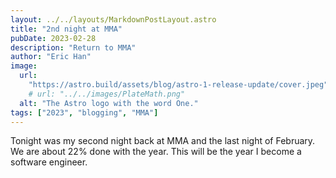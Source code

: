 ```yaml
---
layout: ../../layouts/MarkdownPostLayout.astro
title: "2nd night at MMA"
pubDate: 2023-02-28
description: "Return to MMA"
author: "Eric Han"
image:
  url:
    "https://astro.build/assets/blog/astro-1-release-update/cover.jpeg"
    # url: "../../images/PlateMath.png"
  alt: "The Astro logo with the word One."
tags: ["2023", "blogging", "MMA"]
---
```


Tonight was my second night back at MMA and the last night of February. We are about 22% done with the year. This will be the year I become a software engineer.
